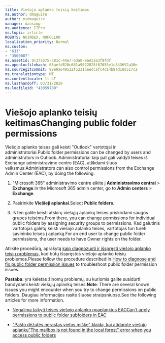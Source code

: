```yaml
---
title: Viešojo aplanko teisių keitimas
ms.author: dmaguire
author: msdmaguire
manager: dansimp
ms.audience: ITPro
ms.topic: article
ROBOTS: NOINDEX, NOFOLLOW
localization_priority: Normal
ms.custom:
- "633"
- "3500007"
ms.assetid: 0c37ab75-c81c-44e7-bda8-ea43263f9fdf
ms.openlocfilehash: 68aefd820c681a9022828f67655e1c843692a30e
ms.sourcegitcommit: 92e9a649532f5231ceedcafc4d14b8ad18d517c2
ms.translationtype: MT
ms.contentlocale: lt-LT
ms.lasthandoff: 03/31/2020
ms.locfileid: "43059780"
---
```

# <a name="changing-public-folder-permissions"></a><span data-ttu-id="70040-102">Viešojo aplanko teisių keitimas</span><span class="sxs-lookup"><span data-stu-id="70040-102">Changing public folder permissions</span></span>

<span data-ttu-id="70040-103">Viešojo aplanko teises gali keisti "Outlook" vartotojai ir administratoriai.</span><span class="sxs-lookup"><span data-stu-id="70040-103">Public folder permissions can be changed by users and administrators in Outlook.</span></span> <span data-ttu-id="70040-104">Administratoriai taip pat gali valdyti teises iš Exchange administravimo centro (EAC), atlikdami šiuos veiksmus:</span><span class="sxs-lookup"><span data-stu-id="70040-104">Administrators can also control permissions from the Exchange Admin Center (EAC), by doing the following:</span></span>
  
1. <span data-ttu-id="70040-105">"Microsoft 365" administravimo centre eikite į **Administravimo centrai** \> **Exchange**.</span><span class="sxs-lookup"><span data-stu-id="70040-105">In the Microsoft 365 admin center, go to **Admin centers** \> **Exchange**.</span></span>

2. <span data-ttu-id="70040-106">Pasirinkite **Viešieji aplankai**.</span><span class="sxs-lookup"><span data-stu-id="70040-106">Select **Public folders**.</span></span>

3. <span data-ttu-id="70040-107">Iš ten galite keisti atskirų viešųjų aplankų teises priskirdami saugos grupes teisėms.</span><span class="sxs-lookup"><span data-stu-id="70040-107">From there, you can change permissions for individual public folders by assigning security groups to permissions.</span></span> <span data-ttu-id="70040-108">Kad galutinis vartotojas galėtų keisti viešojo aplanko teises, vartotojas turi turėti savininko teises į aplanką.</span><span class="sxs-lookup"><span data-stu-id="70040-108">For an end user to change public folder permissions, the user needs to have Owner rights on the folder.</span></span>

<span data-ttu-id="70040-109">Atlikite procedūrą, aprašytą [kaip diagnozuoti ir išspręsti viešojo aplanko teisių problemas,](https://docs.microsoft.com/exchange/troubleshoot/public-folders/public-folder-permission-issues) kad būtų išspręstos viešojo aplanko teisių problemos.</span><span class="sxs-lookup"><span data-stu-id="70040-109">Please follow the procedure described in [How to diagnose and fix public folder permission issues](https://docs.microsoft.com/exchange/troubleshoot/public-folders/public-folder-permission-issues) to troubleshoot public folder permission issues.</span></span>

<span data-ttu-id="70040-110">**Pastaba:** yra keletas žinomų problemų, su kuriomis galite susidurti bandydami keisti viešųjų aplankų teises.</span><span class="sxs-lookup"><span data-stu-id="70040-110">**Note**: There are several known issues you might encounter when you try to change permissions on public folders.</span></span> <span data-ttu-id="70040-111">Daugiau informacijos rasite šiuose straipsniuose.</span><span class="sxs-lookup"><span data-stu-id="70040-111">See the following articles for more information.</span></span>

- [<span data-ttu-id="70040-112">Negalima taikyti teises viešojo aplanko poaplankius EAC</span><span class="sxs-lookup"><span data-stu-id="70040-112">Can't apply permissions to public folder subfolders in EAC</span></span>](https://docs.microsoft.com/exchange/troubleshoot/public-folders/can%E2%80%99t-apply-permissions-public-folder-subfolders)

- [<span data-ttu-id="70040-113">"Pašto dėžutės nerastas vietos miške" klaida, kai atidarote viešųjų aplankų</span><span class="sxs-lookup"><span data-stu-id="70040-113">"The mailbox is not found in the local forest" error when you access public folders</span></span>](https://docs.microsoft.com/exchange/troubleshoot/public-folders/mailbox-not-found-local-forest-public-folder)
